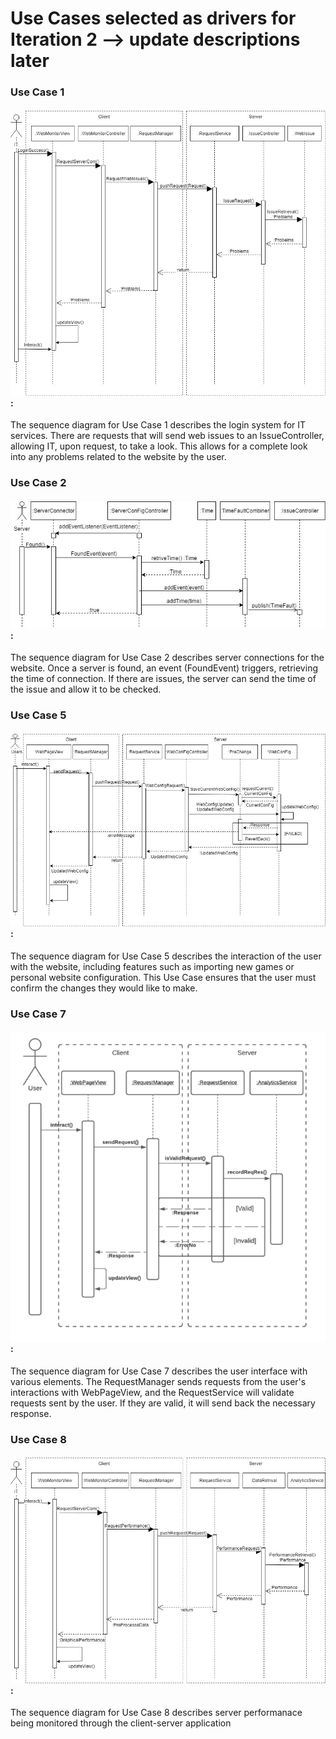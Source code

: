 # Use Cases selected as drivers for Iteration 2 --> update descriptions later

### Use Case 1
#### ![UC-1](https://github.com/JoeyVillafuerte/SOFE3650-Final-Project/blob/main/Phase%203/Iteration%202/Use%20Cases/Iteration%202%20UC-1.jpg):
The sequence diagram for Use Case 1 describes the login system for IT services. There are requests that will send web issues to an IssueController, allowing IT, upon request, to take a look. This allows for a complete look into any problems related to the website by the user. 

### Use Case 2
#### ![UC-2](https://github.com/JoeyVillafuerte/SOFE3650-Final-Project/blob/main/Phase%203/Iteration%202/Use%20Cases/Iteration%202%20UC-2.jpg):
The sequence diagram for Use Case 2 describes server connections for the website. Once a server is found, an event (FoundEvent) triggers, retrieving the time of connection. If there are issues, the server can send the time of the issue and allow it to be checked.

### Use Case 5
#### ![UC-5](https://github.com/JoeyVillafuerte/SOFE3650-Final-Project/blob/main/Phase%203/Iteration%202/Use%20Cases/Iteration%202%20UC-5.jpg):
The sequence diagram for Use Case 5 describes the interaction of the user with the website, including features such as importing new games or personal website configuration. This Use Case ensures that the user must confirm the changes they would like to make.

### Use Case 7
#### ![UC-7](https://github.com/JoeyVillafuerte/SOFE3650-Final-Project/blob/main/Phase%203/Iteration%202/Use%20Cases/Iteration%202%20UC-7%20.jpg):
The sequence diagram for Use Case 7 describes the user interface with various elements. The RequestManager sends requests from the user's interactions with WebPageView, and the RequestService will validate requests sent by the user. If they are valid, it will send back the necessary response.

### Use Case 8
#### ![UC-8](https://github.com/JoeyVillafuerte/SOFE3650-Final-Project/blob/main/Phase%203/Iteration%202/Use%20Cases/Iteration%202%20UC-8.jpg):
The sequence diagram for Use Case 8 describes server performanace being monitored through the client-server application
